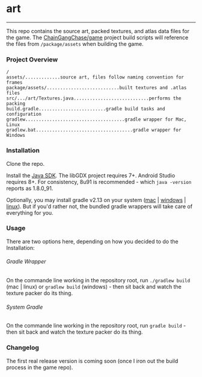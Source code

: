# art
_____
This repo contains the source art, packed textures, and atlas data files for the game. The [ChainGangChase/game](https://github.com/ChainGangChase/game) project build scripts will reference the files from `/package/assets` when building the game.

### Project Overview
```
/
assets/.............source art, files follow naming convention for frames
package/assets/...........................built textures and .atlas files
src/.../art/Textures.java............................performs the packing
build.gradle.........................gradle build tasks and configuration
gradlew.....................................gradle wrapper for Mac, Linux
gradlew.bat....................................gradle wrapper for Windows
```

### Installation
Clone the repo.

Install the [Java SDK](http://www.oracle.com/technetwork/java/javase/downloads/jdk8-downloads-2133151.html). The libGDX project requires 7+. Android Studio requires 8+. For consistency, 8u91 is recommended - which `java -version` reports as 1.8.0_91.

Optionally, you may install gradle v2.13 on your system ([mac](https://www.jayway.com/2013/05/12/getting-started-with-gradle/) | [windows](http://www.bryanlor.com/blog/gradle-tutorial-how-install-gradle-windows) | [linux](http://exponential.io/blog/2015/03/30/install-gradle-on-ubuntu-linux/)). But if you'd rather not, the bundled gradle wrappers will take care of everything for you.

### Usage
There are two options here, depending on how you decided to do the Installation:

###### Gradle Wrapper
On the commande line working in the repository root, run `./gradlew build` (mac | linux) or `gradlew build` (windows) - then sit back and watch the texture packer do its thing.

###### System Gradle
On the commande line working in the repository root, run `gradle build` - then sit back and watch the texture packer do its thing.

### Changelog
The first real release version is coming soon (once I iron out the build process in the game repo).
